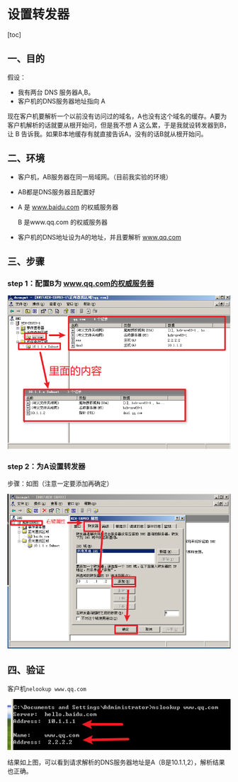 # 设置转发器

[toc]

## 一、目的

假设：

* 我有两台 DNS 服务器A,B。
* 客户机的DNS服务器地址指向 A

现在客户机要解析一个以前没有访问过的域名，A也没有这个域名的缓存。A要为客户机解析的话就要从根开始问，但是我不想 A 这么累，于是我就设转发器到B，让 B 告诉我。如果B本地缓存有就直接告诉A，没有的话B就从根开始问。

## 二、环境

* 客户机，AB服务器在同一局域网。（目前我实验的环境）

* AB都是DNS服务器且配置好

* A 是 www.baidu.com 的权威服务器

    B 是www.qq.com 的权威服务器

* 客户机的DNS地址设为A的地址，并且要解析 www.qq.com

## 三、步骤

### step 1：配置B为 www.qq.com的权威服务器

![看不到图片是科学问题](https://raw.githubusercontent.com/yiyah/Picture_Material/master/20200328130947.png)

### step 2：为A设置转发器

步骤：如图（注意一定要添加再确定）

![看不到图片是科学问题](https://raw.githubusercontent.com/yiyah/Picture_Material/master/20200328131518.png)

## 四、验证

客户机`nelookup www.qq.com`

![看不到图片是科学问题](https://raw.githubusercontent.com/yiyah/Picture_Material/master/20200328131759.png)

结果如上图，可以看到请求解析的DNS服务器地址是A（B是10.1.1,2），解析结果也正确。
